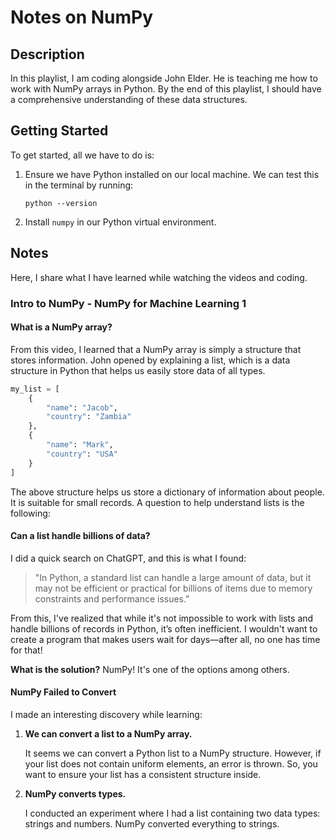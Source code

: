 # Notes on NumPy

## Description

In this playlist, I am coding alongside John Elder. He is teaching me how to work with NumPy arrays in Python. By the end of this playlist, I should have a comprehensive understanding of these data structures.

## Getting Started

To get started, all we have to do is:

1. Ensure we have Python installed on our local machine. We can test this in the terminal by running:

    `python --version`

2. Install `numpy` in our Python virtual environment.

## Notes

Here, I share what I have learned while watching the videos and coding.

### Intro to NumPy - NumPy for Machine Learning 1

#### What is a NumPy array?

From this video, I learned that a NumPy array is simply a structure that stores information. John opened by explaining a list, which is a data structure in Python that helps us easily store data of all types.

```python
my_list = [
    {
        "name": "Jacob",
        "country": "Zambia"
    },
    {
        "name": "Mark",
        "country": "USA"
    }
]
```

The above structure helps us store a dictionary of information about people. It is suitable for small records. A question to help understand lists is the following:

#### Can a list handle billions of data?

I did a quick search on ChatGPT, and this is what I found:

> "In Python, a standard list can handle a large amount of data, but it may not be efficient or practical for billions of items due to memory constraints and performance issues."

From this, I've realized that while it's not impossible to work with lists and handle billions of records in Python, it’s often inefficient. I wouldn't want to create a program that makes users wait for days—after all, no one has time for that!

**What is the solution?** NumPy! It's one of the options among others.

#### NumPy Failed to Convert

I made an interesting discovery while learning:

1. **We can convert a list to a NumPy array.**

    It seems we can convert a Python list to a NumPy structure. However, if your list does not contain uniform elements, an error is thrown. So, you want to ensure your list has a consistent structure inside.

2. **NumPy converts types.**

    I conducted an experiment where I had a list containing two data types: strings and numbers. NumPy converted everything to strings.
